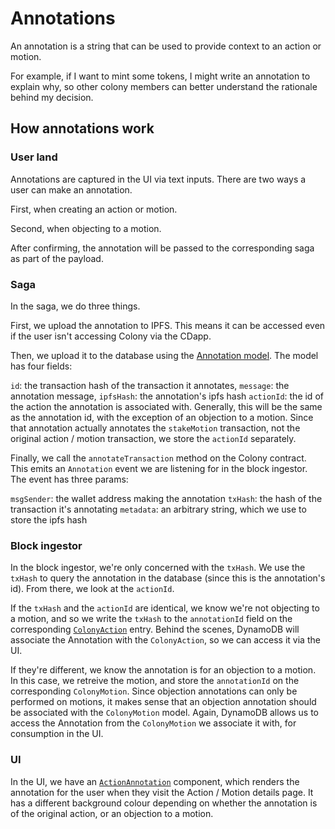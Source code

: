 # Annotations

An annotation is a string that can be used to provide context to an action or motion. 

For example, if I want to mint some tokens, I might write an annotation to explain why, so other colony members can better understand the rationale behind my decision.

## How annotations work

### User land

Annotations are captured in the UI via text inputs. There are two ways a user can make an annotation.

First, when creating an action or motion.

Second, when objecting to a motion.

After confirming, the annotation will be passed to the corresponding saga as part of the payload. 

### Saga 

In the saga, we do three things. 

First, we upload the annotation to IPFS. This means it can be accessed even if the user isn't accessing Colony via the CDapp.

Then, we upload it to the database using the [Annotation model](https://github.com/JoinColony/colonyCDapp/blob/7c0177dddb4d2809de096c1df0feb140ae8849f8/amplify/backend/api/colonycdapp/schema.graphql#L2581). The model has four fields:

`id`: the transaction hash of the transaction it annotates, 
`message`: the annotation message, 
`ipfsHash`: the annotation's ipfs hash 
`actionId`: the id of the action the annotation is associated with. Generally, this will be the same as the annotation id, with the exception of an objection to a motion. Since that annotation actually annotates the `stakeMotion` transaction, not the original action / motion transaction, we store the `actionId` separately.

Finally, we call the `annotateTransaction` method on the Colony contract. This emits an `Annotation` event we are listening for in the block ingestor. The event has three params:

`msgSender`: the wallet address making the annotation
`txHash`: the hash of the transaction it's annotating
`metadata`: an arbitrary string, which we use to store the ipfs hash

### Block ingestor 

In the block ingestor, we're only concerned with the `txHash`. We use the `txHash` to query the annotation in the database (since this is the annotation's id). From there, we look at the `actionId`. 

If the `txHash` and the `actionId` are identical, we know we're not objecting to a motion, and so we write the `txHash` to the `annotationId` field on the corresponding [`ColonyAction`](https://github.com/JoinColony/colonyCDapp/blob/7c0177dddb4d2809de096c1df0feb140ae8849f8/amplify/backend/api/colonycdapp/schema.graphql#L2147) entry. Behind the scenes, DynamoDB will associate the Annotation with the `ColonyAction`, so we can access it via the UI.

If they're different, we know the annotation is for an objection to a motion. In this case, we retreive the motion, and store the `annotationId` on the corresponding `ColonyMotion`. Since objection annotations can only be performed on motions, it makes sense that an objection annotation should be associated with the `ColonyMotion` model. Again, DynamoDB allows us to access the Annotation from the `ColonyMotion` we associate it with, for consumption in the UI.

### UI

In the UI, we have an [`ActionAnnotation`](https://github.com/JoinColony/colonyCDapp/blob/7c0177dddb4d2809de096c1df0feb140ae8849f8/src/components/common/ColonyActions/ActionDetailsPage/DefaultAction/ActionAnnotation.tsx) component, which renders the annotation for the user when they visit the Action / Motion details page. It has a different background colour depending on whether the annotation is of the original action, or an objection to a motion. 

